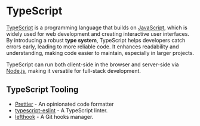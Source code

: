 # TypeScript

[TypeScript](https://www.typescriptlang.org/) is a programming language that builds on [JavaScript](https://developer.mozilla.org/de/docs/Web/JavaScript),
which is widely used for web development and creating interactive user interfaces. By introducing a robust
**type system**, TypeScript helps developers catch errors early, leading to more reliable code. It enhances readability
and understanding, making code easier to maintain, especially in larger projects.

TypeScript can run both client-side in the browser and server-side via [Node.js](https://nodejs.org/en), making it
versatile for full-stack development.

## TypeScript Tooling

* [Prettier](https://prettier.io/) - An opinionated code formatter
* [typescript-eslint](https://typescript-eslint.io/) - A TypeScript linter.
* [lefthook](https://lefthook.dev/intro.html) - A Git hooks manager.
